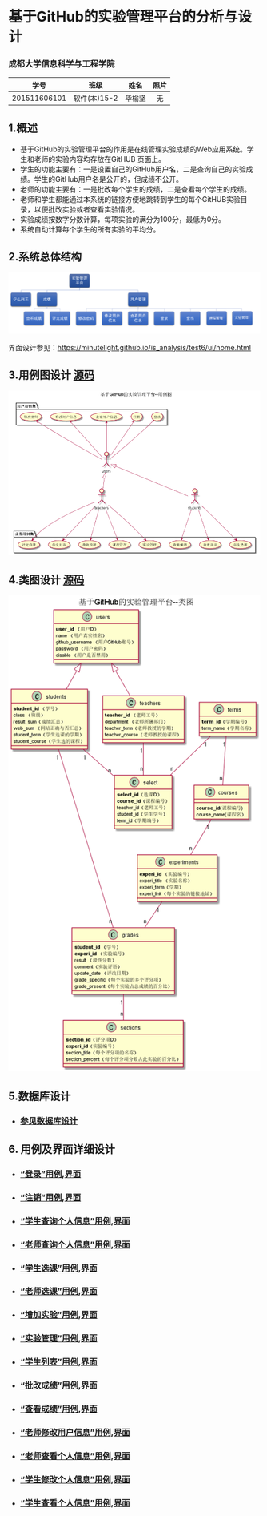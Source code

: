 ﻿﻿<!-- markdownlint-disable MD033-->
<!-- 禁止MD033类型的警告 https://www.npmjs.com/package/markdownlint -->

# 基于GitHub的实验管理平台的分析与设计

### 成都大学信息科学与工程学院

|学号|班级|姓名|照片|
|:-------:|:-------------: | :----------:|:---:|
|201511606101|软件(本)15-2|毕榆坚|无|

## 1.概述
- 基于GitHub的实验管理平台的作用是在线管理实验成绩的Web应用系统。学生和老师的实验内容均存放在GitHUB
页面上。
- 学生的功能主要有：一是设置自己的GitHub用户名，二是查询自己的实验成绩。学生的GitHub用户名是公开的，但成绩不公开。
- 老师的功能主要有：一是批改每个学生的成绩，二是查看每个学生的成绩。
- 老师和学生都能通过本系统的链接方便地跳转到学生的每个GitHUB实验目录，以便批改实验或者查看实验情况。
- 实验成绩按数字分数计算，每项实验的满分为100分，最低为0分。
- 系统自动计算每个学生的所有实验的平均分。

## 2.系统总体结构
![](structure.png)

界面设计参见：https://minutelight.github.io/is_analysis/test6/ui/home.html

## 3.用例图设计 [源码](src/usercase.puml)
![](usercase.png)

## 4.类图设计 [源码](src/class.puml)
![](class.png)

## 5.数据库设计
- ### [参见数据库设计](数据库设计.md)

## 6. 用例及界面详细设计
- ### [“登录”用例](./用例/登录.md),[界面](https://minutelight.github.io/is_analysis/test6/ui/home.html)
- ### [“注销”用例](./用例/登出.md),[界面](https://minutelight.github.io/is_analysis/test6/ui/home.html)
- ### [“学生查询个人信息”用例](./用例/查看用户信息.md),[界面](https://minutelight.github.io/is_analysis/test6/ui/学生个人信息查询.html)
- ### [“老师查询个人信息”用例](./用例/查看用户信息.md),[界面](https://minutelight.github.io/is_analysis/test6/ui/教师个人信息查询.html)
- ### [“学生选课”用例](./用例/学生和老师选课.md),[界面](https://minutelight.github.io/is_analysis/test6/ui/学生选课.html)
- ### [“老师选课”用例](./用例/学生和老师选课.md),[界面](https://minutelight.github.io/is_analysis/test6/ui/教师添加课程.html)
- ### [“增加实验”用例](./用例/增加实验.md),[界面](https://minutelight.github.io/is_analysis/test6/ui/教师添加实验.html)
- ### [“实验管理”用例](./用例/查看用户信息.md),[界面](https://minutelight.github.io/is_analysis/test6/ui/教师实验管理.html)
- ### [“学生列表”用例](./用例/学生列表.md),[界面](https://minutelight.github.io/is_analysis/test6/ui/查询学生成绩.html)
- ### [“批改成绩”用例](./用例/批改成绩.md),[界面](https://minutelight.github.io/is_analysis/test6/ui/评定成绩.html)
- ### [“查看成绩”用例](./用例/查看成绩.md),[界面](https://minutelight.github.io/is_analysis/test6/ui/学生个人主页.html)
- ### [“老师修改用户信息”用例](./用例/修改用户信息.md),[界面](https://minutelight.github.io/is_analysis/test6/ui/教师个人信息修改.html)
- ### [“老师查看个人信息”用例](./用例/查看用户信息.md),[界面](https://minutelight.github.io/is_analysis/test6/ui/教师个人信息查看.html)
- ### [“学生修改个人信息”用例](./用例/查看用户信息.md),[界面](https://minutelight.github.io/is_analysis/test6/ui/学生个人信息修改.html)
- ### [“学生查看个人信息”用例](./用例/查看用户信息.md),[界面](https://minutelight.github.io/is_analysis/test6/ui/学生个人信息查询.html)
